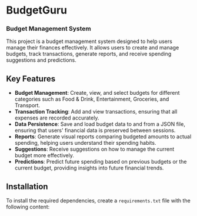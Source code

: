 # BudgetGuru 
### Budget Management System 

This project is a budget management system designed to help users manage their finances effectively. It allows users to create and manage budgets, track transactions, generate reports, and receive spending suggestions and predictions.

## Key Features

- **Budget Management**: Create, view, and select budgets for different categories such as Food & Drink, Entertainment, Groceries, and Transport.
- **Transaction Tracking**: Add and view transactions, ensuring that all expenses are recorded accurately.
- **Data Persistence**: Save and load budget data to and from a JSON file, ensuring that users' financial data is preserved between sessions.
- **Reports**: Generate visual reports comparing budgeted amounts to actual spending, helping users understand their spending habits.
- **Suggestions**: Receive suggestions on how to manage the current budget more effectively.
- **Predictions**: Predict future spending based on previous budgets or the current budget, providing insights into future financial trends.

## Installation

To install the required dependencies, create a `requirements.txt` file with the following content:

